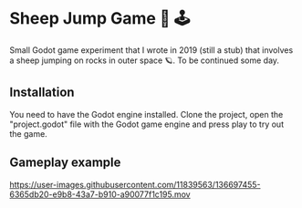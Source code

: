 # Sheep Jump Game :sheep: :joystick:

Small Godot game experiment that I wrote in 2019 (still a stub) that involves a sheep jumping on rocks in outer space :ringed_planet:. To be continued some day.

## Installation

You need to have the Godot engine installed. Clone the project, open the "project.godot" file with the Godot game engine and press play to try out the game.

## Gameplay example

https://user-images.githubusercontent.com/11839563/136697455-6365db20-e9b8-43a7-b910-a90077f1c195.mov





